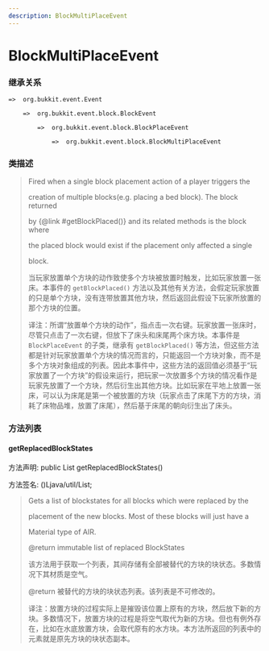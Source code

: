 ```yaml
---
description: BlockMultiPlaceEvent
---
```


# BlockMultiPlaceEvent

### 继承关系

    =>  org.bukkit.event.Event

        =>  org.bukkit.event.block.BlockEvent

            =>  org.bukkit.event.block.BlockPlaceEvent

                =>  org.bukkit.event.block.BlockMultiPlaceEvent

### 类描述

> Fired when a single block placement action of a player triggers the
> 
> creation of multiple blocks(e.g. placing a bed block). The block returned
> 
> by {@link #getBlockPlaced()} and its related methods is the block where
> 
> the placed block would exist if the placement only affected a single
> 
> block.
> 
> <p>
> 
> 当玩家放置单个方块的动作致使多个方块被放置时触发，比如玩家放置一张床。本事件的 `getBlockPlaced()` 方法以及其他有关方法，会假定玩家放置的只是单个方块，没有连带放置其他方块，然后返回此假设下玩家所放置的那个方块的位置。
> 
> <p>
> 
> 译注：所谓“放置单个方块的动作”，指点击一次右键。玩家放置一张床时，尽管只点击了一次右键，但放下了床头和床尾两个床方块。本事件是 `BlockPlaceEvent` 的子类，继承有 `getBlockPlaced()` 等方法，但这些方法都是针对玩家放置单个方块的情况而言的，只能返回一个方块对象，而不是多个方块对象组成的列表。因此本事件中，这些方法的返回值必须基于“玩家放置了一个方块”的假设来运行，把玩家一次放置多个方块的情况看作是玩家先放置了一个方块，然后衍生出其他方块。比如玩家在平地上放置一张床，可以认为床尾是第一个被放置的方块（玩家点击了床尾下方的方块，消耗了床物品堆，放置了床尾），然后基于床尾的朝向衍生出了床头。

### 方法列表

#### getReplacedBlockStates

方法声明: public List<BlockState> getReplacedBlockStates()

方法签名: ()Ljava/util/List;

> Gets a list of blockstates for all blocks which were replaced by the
> 
> placement of the new blocks. Most of these blocks will just have a
> 
> Material type of AIR.
> 
> @return immutable list of replaced BlockStates
> 
> <p>
> 
> 该方法用于获取一个列表，其间存储有全部被替代的方块的块状态。多数情况下其材质是空气。
> 
> @return 被替代的方块的块状态列表。该列表是不可修改的。
> 
> <p>
> 
> 译注：放置方块的过程实际上是摧毁该位置上原有的方块，然后放下新的方块。多数情况下，放置方块的过程是将空气取代为新的方块。但也有例外存在，比如在水底放置方块，会取代原有的水方块。本方法所返回的列表中的元素就是原先方块的块状态副本。